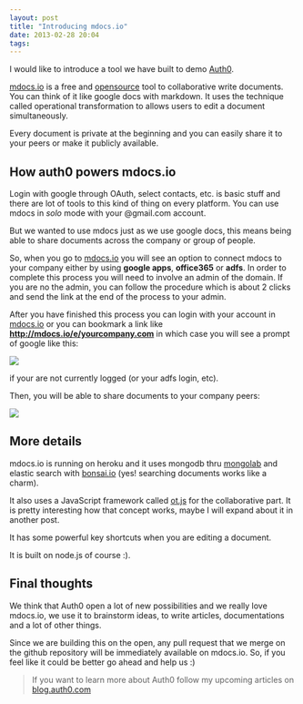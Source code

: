 ```yaml
---
layout: post
title: "Introducing mdocs.io"
date: 2013-02-28 20:04
tags: 
---
```


I would like to introduce a tool we have built to demo  [Auth0](http://auth0.com).

[mdocs.io](http://mdocs.io) is a free and [opensource](https://github.com/auth0/mdocs) tool to collaborative write documents. You can think of it like google docs with markdown. It uses the technique called operational transformation to allows users to edit a document simultaneously.

Every document is private at the beginning and you can easily share it to your peers or make it publicly available.

## How auth0 powers mdocs.io

Login with google through OAuth, select contacts, etc. is basic stuff and there are lot of tools to this kind of thing on every platform. You can use mdocs in _solo_ mode with your @gmail.com account.

But we wanted to use mdocs just as we use google docs, this means being able to share documents across the company or group of people. 

So, when you go to [mdocs.io](http://mdocs.io) you will see an option to connect mdocs to your company either by using __google apps__, __office365__ or __adfs__. In order to complete this process you will need to involve an admin of the domain. If you are no the admin, you can follow the procedure which is about 2 clicks and send the link at the end of the process to your admin.

After you have finished this process you can login with your account in [mdocs.io](http://mdocs.io) or you can bookmark a link like __http://mdocs.io/e/yourcompany.com__ in which case you will see a prompt of google like this:

![](http://joseoncodecom.ipage.com/dump/2013-02-28_1941.png)

if your are not currently logged (or your adfs login, etc).

Then, you will be able to share documents to your company peers:


![](http://joseoncodecom.ipage.com/dump/2013-02-28_1944.png)


## More details

mdocs.io is running on heroku and it uses mongodb thru [mongolab](http://mongolab.com) and elastic search with [bonsai.io](http://bonsai.io) (yes! searching documents works like a charm).

It also uses a JavaScript framework called [ot.js](https://github.com/Operational-Transformation) for the collaborative part. It is pretty interesting how that concept works, maybe I will expand about it in another post.

It has some powerful key shortcuts when you are editing a document.

It is built on node.js of course :).

## Final thoughts

We think that Auth0 open a lot of new possibilities and we really love mdocs.io, we use it to brainstorm ideas, to write articles, documentations and a lot of other things.

Since we are building this on the open, any pull request that we merge on the github repository will be immediately available on mdocs.io. So, if you feel like it could be better go ahead and help us :)

> If you want to learn more about Auth0 follow my upcoming articles on [blog.auth0.com](http://blog.auth0.com)